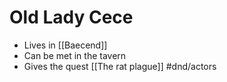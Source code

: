 # Old Lady Cece
- Lives in [[Baecend]]
- Can be met in the tavern
- Gives the quest [[The rat plague]]
#dnd/actors